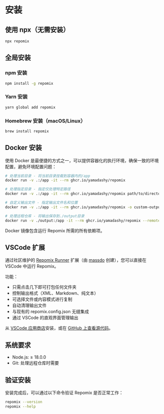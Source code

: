 # 安装

## 使用 npx（无需安装）

```bash
npx repomix
```

## 全局安装

### npm 安装
```bash
npm install -g repomix
```

### Yarn 安装
```bash
yarn global add repomix
```

### Homebrew 安装（macOS/Linux）
```bash
brew install repomix
```

## Docker 安装

使用 Docker 是最便捷的方式之一，可以提供容器化的执行环境，确保一致的环境配置，避免环境配置问题：

```bash
# 处理当前目录 - 将当前目录挂载到容器内的/app
docker run -v .:/app -it --rm ghcr.io/yamadashy/repomix

# 处理指定目录 - 指定仅处理特定路径
docker run -v .:/app -it --rm ghcr.io/yamadashy/repomix path/to/directory

# 自定义输出文件 - 指定输出文件名和位置
docker run -v .:/app -it --rm ghcr.io/yamadashy/repomix -o custom-output.xml

# 处理远程仓库 - 将输出保存到./output目录
docker run -v ./output:/app -it --rm ghcr.io/yamadashy/repomix --remote yamadashy/repomix
```

Docker 镜像包含运行 Repomix 所需的所有依赖项。

## VSCode 扩展

通过社区维护的 [Repomix Runner](https://marketplace.visualstudio.com/items?itemName=DorianMassoulier.repomix-runner) 扩展（由 [massdo](https://github.com/massdo) 创建），您可以直接在 VSCode 中运行 Repomix。

功能：
- 只需点击几下即可打包任何文件夹
- 控制输出格式（XML、Markdown、纯文本）
- 可选择文件或内容模式进行复制
- 自动清理输出文件
- 与现有的 repomix.config.json 无缝集成
- 通过 VSCode 的直观界面管理输出

从 [VSCode 应用商店](https://marketplace.visualstudio.com/items?itemName=DorianMassoulier.repomix-runner)安装，或在 [GitHub 上查看源代码](https://github.com/massdo/repomix-runner)。

## 系统要求

- Node.js: ≥ 18.0.0
- Git: 处理远程仓库时需要

## 验证安装

安装完成后，可以通过以下命令验证 Repomix 是否正常工作：

```bash
repomix --version
repomix --help
```
